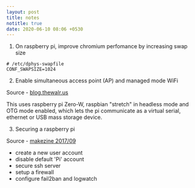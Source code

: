 ```yaml
---
layout: post
title: notes
notitle: true
date: 2020-06-10 08:06 +0530
---
```


1. On raspberry pi, improve chromium perfomance by increasing swap size

``` shell
# /etc/dphys-swapfile
CONF_SWAPSIZE=1024
```

2. Enable simultaneous access point (AP) and managed mode WiFi 

Source - [blog.thewalr.us](https://blog.thewalr.us/2017/09/26/raspberry-pi-zero-w-simultaneous-ap-and-managed-mode-wifi/)

This uses raspberry pi Zero-W, raspbian "stretch" in headless mode and OTG mode enabled, which lets the pi communicate as a virtual serial, ethernet or USB mass storage device. 

3. Securing a raspberry pi

Source - [makezine 2017/09](https://makezine.com/2017/09/07/secure-your-raspberry-pi-against-attackers/)

- create a new user account
- disable default 'Pi' account
- secure ssh server
- setup a firewall
- configure fail2ban and logwatch

